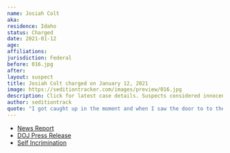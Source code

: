 ```yaml
---
name: Josiah Colt
aka:
residence: Idaho
status: Charged
date: 2021-01-12
age:
affiliations:
jurisdiction: Federal
before: 016.jpg
after:
layout: suspect
title: Josiah Colt charged on January 12, 2021
image: https://seditiontracker.com/images/preview/016.jpg
description: Click for latest case details. Suspects considered innocent until proven guilty.
author: seditiontrack
quote: "I got caught up in the moment and when I saw the door to to the Chamber open, I walked in, hopped down, and sat on the chair."
---
```


- [News Report](https://wgntv.com/news/josiah-colt-man-seen-hanging-from-senate-balcony-turns-himself-in/)
- [DOJ Press Release](https://www.justice.gov/usao-dc/pr/seven-charged-federal-court-following-events-united-capitol)
- [Self Incrimination](https://idahonews.com/more-to-watch/boise-man-goes-viral-after-making-his-way-onto-senate-floor?utm_source=t.co&utm_medium=referral&utm_campaign=socialflow)
